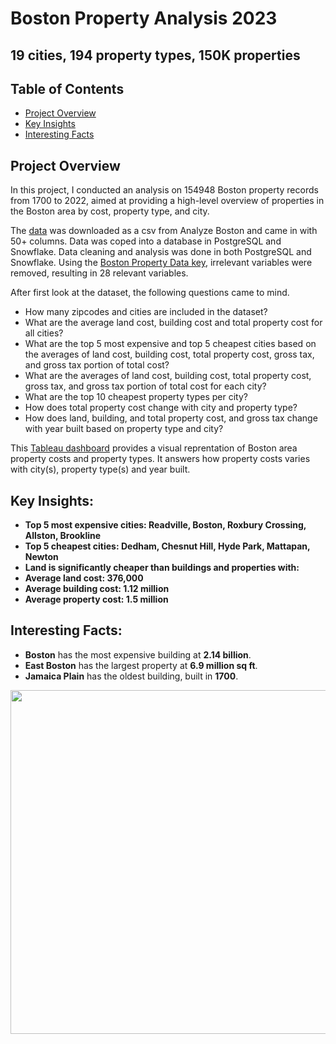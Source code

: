 # Boston Property Analysis 2023
## 19 cities, 194 property types, 150K properties

## Table of Contents
- [Project Overview](#projectoverview)
- [Key Insights](#keyinsights)
- [Interesting Facts](#keyinsights)

## Project Overview

In this project, I conducted an analysis on 154948 Boston property records from 1700 to 2022, aimed at providing a high-level overview of properties in the Boston area by cost, property type, and city.

The [data](https://data.boston.gov/dataset/e02c44d2-3c64-459c-8fe2-e1ce5f38a035/resource/1000d81c-5bb5-49e8-a9ab-44cd042f1db2/download/fy2023-property-assessment-data.csv) was downloaded as a csv from Analyze Boston and came in with 50+ columns. Data was coped into a database in PostgreSQL and Snowflake. Data cleaning and analysis was done in both PostgreSQL and Snowflake. Using the [Boston Property Data key](https://data.boston.gov/dataset/e02c44d2-3c64-459c-8fe2-e1ce5f38a035/resource/4973f23e-859e-4190-b308-8223c246147e/download/property-assessment-fy2023-data-key.pdf), irrelevant variables were removed, resulting in 28 relevant variables.<br>




After first look at the dataset, the following questions came to mind.<br>
- How many zipcodes and cities are included in the dataset? <br>
- What are the average land cost, building cost and total property cost for all cities? <br>
- What are the top 5 most expensive and top 5 cheapest cities based on the averages of land cost, building cost, total property cost, gross tax, and gross tax portion of total cost? <br>
- What are the averages of land cost, building cost, total property cost, gross tax, and gross tax portion of total cost for each city? <br>
- What are the top 10 cheapest property types per city? <br>
- How does total property cost change with city and property type? <br>
- How does land, building, and total property cost, and gross tax change with year built based on property type and city? <br>

This [Tableau dashboard](https://public.tableau.com/app/profile/anuradha.s6397/viz/Boston_Property_Analysis_23/BostonPropertyDashboard?publish=yes>)
 provides a visual reprentation of Boston area property costs and property types.
It answers how property costs varies with city(s), property type(s) and year built.<br>

## Key Insights:
- **Top 5 most expensive cities: Readville, Boston, Roxbury Crossing, Allston, Brookline** <br>
- **Top 5 cheapest cities: Dedham, Chesnut Hill, Hyde Park, Mattapan, Newton**
- **Land is significantly cheaper than buildings and properties with:**
- **Average land cost: 376,000**
- **Average building cost: 1.12 million**
- **Average property cost: 1.5 million**


## Interesting Facts:
- **Boston** has the most expensive building at **2.14 billion**.
- **East Boston** has the largest property at **6.9 million sq ft**.
- **Jamaica Plain** has the oldest building, built in **1700**.



<img src = "https://github.com/anuradhases/property_trends/assets/49212192/d20864b9-f805-412f-a8d7-38deaa76700b" width = 750 height= 550 >












